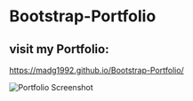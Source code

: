 # Bootstrap-Portfolio

## visit my Portfolio: 
https://madg1992.github.io/Bootstrap-Portfolio/

![Portfolio Screenshot](portfolioScreenshot.png)
